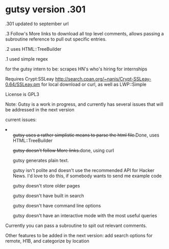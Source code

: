 gutsy version .301
=====

.301 updated to september url

.3 Follow's More links to download all top level comments, allows passing a subroutine reference to pull out specific entries.

.2 uses HTML::TreeBuilder

.1 used simple regex

for the gutsy intern to be: scrapes HN's who's hiring for internships

Requires Crypt:SSLeay http://search.cpan.org/~nanis/Crypt-SSLeay-0.64/SSLeay.pm for local download or curl, as well as LWP::Simple

License is GPL3

Note: Gutsy is a work in progress, and currently has several issues that will be addressed in the next version


current issues:
<li>
<ul><del>gutsy uses a rather simplistic means to parse the html file.</del>Done, uses HTML::TreeBuilder</ul>
<ul><del>gutsy doesn't follow More links.</del>done, using curl </ul>

<ul>gutsy generates plain text.</ul>

<ul>gutsy isn't polite and doesn't use the recommended API for Hacker News.  I'd love to do this, if somebody wants to send me example code</ul>

<ul>gutsy doesn't store older pages</ul>
<ul>gutsy doesn't have built in search</ul>
<ul>gutsy doesn't have command line options</ul>
<ul>gutsy doesn't have an interactive mode with the most useful queries</ul>

</li>



Currently you can pass a subroutine to spit out relevant comments.

Other features to be added in the next version: 
add search options for remote, H1B, and categorize by location

